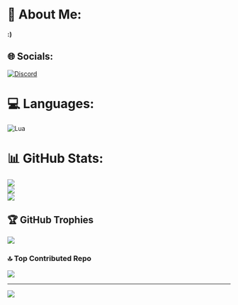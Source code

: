 # 💫 About Me:
**:)**


## 🌐 Socials:
[![Discord](https://img.shields.io/badge/Discord-%237289DA.svg?logo=discord&logoColor=white)](https://discord.gg/https://discord.gg/MGYNVau3AQ) 

# 💻 Languages:
  ![Lua](https://img.shields.io/badge/lua-%232C2D72.svg?style=for-the-badge&logo=lua&logoColor=white)
# 📊 GitHub Stats:
![](https://github-readme-stats.vercel.app/api?username=bernasjan4926&theme=dark&hide_border=false&include_all_commits=false&count_private=false)<br/>
![](https://github-readme-streak-stats.herokuapp.com/?user=bernasjan4926&theme=dark&hide_border=false)<br/>
![](https://github-readme-stats.vercel.app/api/top-langs/?username=bernasjan4926&theme=dark&hide_border=false&include_all_commits=false&count_private=false&layout=compact)

## 🏆 GitHub Trophies
![](https://github-profile-trophy.vercel.app/?username=bernasjan4926&theme=radical&no-frame=false&no-bg=true&margin-w=4)

### 🔝 Top Contributed Repo
![](https://github-contributor-stats.vercel.app/api?username=bernasjan4926&limit=5&theme=dark&combine_all_yearly_contributions=true)

---
[![](https://visitcount.itsvg.in/api?id=bernasjan4926&icon=2&color=0)](https://visitcount.itsvg.in)

